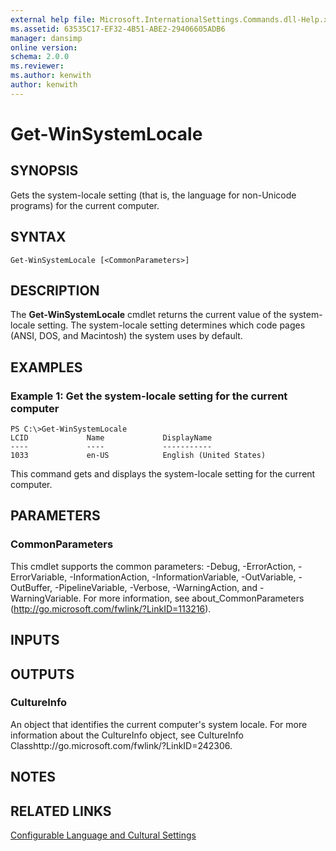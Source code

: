 ```yaml
---
external help file: Microsoft.InternationalSettings.Commands.dll-Help.xml
ms.assetid: 63535C17-EF32-4B51-ABE2-29406605ADB6
manager: dansimp
online version: 
schema: 2.0.0
ms.reviewer:
ms.author: kenwith
author: kenwith
---
```


# Get-WinSystemLocale

## SYNOPSIS
Gets the system-locale setting (that is, the language for non-Unicode programs) for the current computer.

## SYNTAX

```
Get-WinSystemLocale [<CommonParameters>]
```

## DESCRIPTION
The **Get-WinSystemLocale** cmdlet returns the current value of the system-locale setting.
The system-locale setting determines which code pages (ANSI, DOS, and Macintosh) the system uses by default.

## EXAMPLES

### Example 1: Get the system-locale setting for the current computer
```
PS C:\>Get-WinSystemLocale
LCID             Name             DisplayName
----             ----             -----------
1033             en-US            English (United States)
```

This command gets and displays the system-locale setting for the current computer.

## PARAMETERS

### CommonParameters
This cmdlet supports the common parameters: -Debug, -ErrorAction, -ErrorVariable, -InformationAction, -InformationVariable, -OutVariable, -OutBuffer, -PipelineVariable, -Verbose, -WarningAction, and -WarningVariable. For more information, see about_CommonParameters (http://go.microsoft.com/fwlink/?LinkID=113216).

## INPUTS

## OUTPUTS

### CultureInfo
An object that identifies the current computer's system locale.
For more information about the CultureInfo object, see CultureInfo Classhttp://go.microsoft.com/fwlink/?LinkID=242306.

## NOTES

## RELATED LINKS

[Configurable Language and Cultural Settings](http://go.microsoft.com/fwlink/?LinkID=242307)

